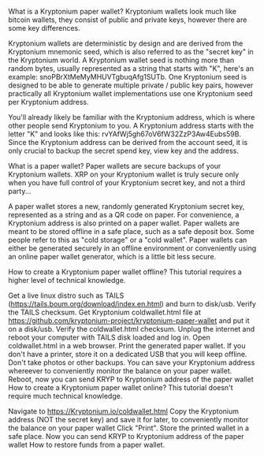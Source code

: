 What is a Kryptonium paper wallet?
Kryptonium wallets look much like bitcoin wallets, they consist of public and private keys, however there are some key differences.

Kryptonium wallets are deterministic by design and are derived from the Kryptonium mnemonic seed, which is also referred to as the "secret key" in the Kryptonium world. A Kryptonium wallet seed is nothing more than random bytes, usually represented as a string that starts with "K", here's an example: snoPBrXtMeMyMHUVTgbuqAfg1SUTb. One Kryptonium seed is designed to be able to generate multiple private / public key pairs, however practically all Kryptonium wallet implementations use one Kryptonium seed per Kryptonium address.

You'll already likely be familiar with the Kryptonium address, which is where other people send Kryptonium to you. A Kryptonium address starts with the letter "K" and looks like this: rvYAfWj5gh67oV6fW32ZzP3Aw4Eubs59B. Since the Kryptonium address can be derived from the account seed, it is only crucial to backup the secret spend key, view key and the address.

What is a paper wallet?
Paper wallets are secure backups of your Kryptonium wallets. XRP on your Kryptonium wallet is truly secure only when you have full control of your Kryptonium secret key, and not a third party...

A paper wallet stores a new, randomly generated Kryptonium secret key, represented as a string and as a QR code on paper. For convenience, a Kryptonium address is also printed on a paper wallet. Paper wallets are meant to be stored offline in a safe place, such as a safe deposit box. Some people refer to this as "cold storage" or a "cold wallet". Paper wallets can either be generated securely in an offline environment or conveniently using an online paper wallet generator, which is a little bit less secure.

How to create a Kryptonium paper wallet offline?
This tutorial requires a higher level of technical knowledge.

Get a live linux distro such as TAILS (https://tails.boum.org/download/index.en.html) and burn to disk/usb. Verify the TAILS checksum.
Get Kryptonium coldwallet.html file at https://github.com/kryptonium-project/kryptonium-paper-wallet and put it on a disk/usb. Verify the coldwallet.html checksum.
Unplug the internet and reboot your computer with TAILS disk loaded and log in.
Open coldwallet.html in a web browser.
Print the generated paper wallet. If you don't have a printer, store it on a dedicated USB that you will keep offline. Don't take photos or other backups.
You can save your Kryptonium address whereever to conveniently monitor the balance on your paper wallet.
Reboot, now you can send KRYP to Kryptonium address of the paper wallet
How to create a Kryptonium paper wallet online?
This tutorial doesn't require much technical knowledge.

Navigate to https://Kryptonium.io/coldwallet.html
Copy the Kryptonium address (NOT the secret key) and save it for later, to conveniently monitor the balance on your paper wallet
Click "Print".
Store the printed wallet in a safe place.
Now you can send KRYP to Kryptonium address of the paper wallet
How to restore funds from a paper wallet.
